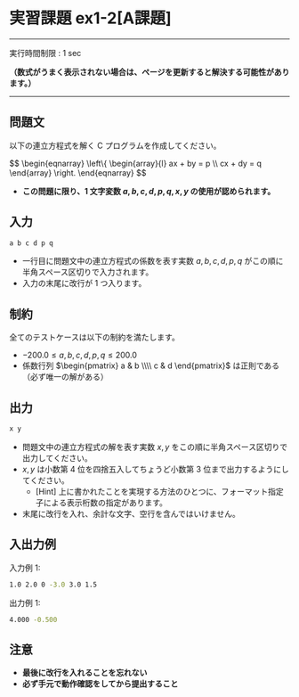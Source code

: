 # 実習課題 ex1-2[A課題]
***
実行時間制限 : 1 sec

**（数式がうまく表示されない場合は、ページを更新すると解決する可能性があります。）**

***

## 問題文
以下の連立方程式を解く C プログラムを作成してください。

$$
\begin{eqnarray}
  \left\\{
    \begin{array}{l}
      ax + by = p \\\\
      cx + dy = q
    \end{array}
  \right.
\end{eqnarray}
$$

* **この問題に限り、1 文字変数 $a, b, c, d, p, q, x, y$ の使用が認められます。**



## 入力

```sh
a b c d p q
```

* 一行目に問題文中の連立方程式の係数を表す実数 $a, b, c, d, p, q$ がこの順に半角スペース区切りで入力されます。
* 入力の末尾に改行が 1 つ入ります。

## 制約
全てのテストケースは以下の制約を満たします。

* $-200.0 \le a, b, c, d, p, q \le 200.0$
* 係数行列 $\begin{pmatrix} a & b \\\\ c & d \end{pmatrix}$ は正則である（必ず唯一の解がある）


## 出力

```sh
x y
```

* 問題文中の連立方程式の解を表す実数 $x, y$ をこの順に半角スペース区切りで出力してください。
* $x, y$ は小数第 4 位を四捨五入してちょうど小数第 3 位まで出力するようにしてください。
  * [Hint] 上に書かれたことを実現する方法のひとつに、フォーマット指定子による表示桁数の指定があります。
* 末尾に改行を入れ、余計な文字、空行を含んではいけません。

## 入出力例

入力例 1:

```sh
1.0 2.0 0 -3.0 3.0 1.5
```

出力例 1:

```sh
4.000 -0.500
```


## 注意

* **最後に改行を入れることを忘れない**
* **必ず手元で動作確認をしてから提出すること**

